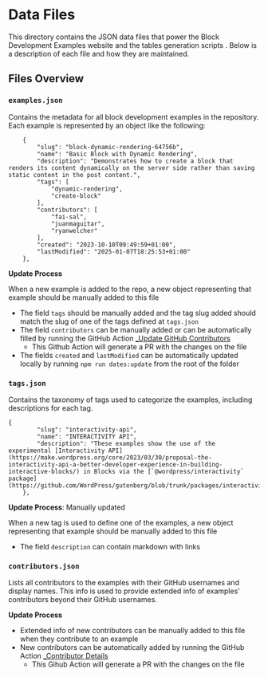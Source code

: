 # Data Files

This directory contains the JSON data files that power the Block Development Examples website and the tables generation scripts . Below is a description of each file and how they are maintained.

## Files Overview

### `examples.json`

Contains the metadata for all block development examples in the repository. Each example is represented by an object like the following:

```
	{
		"slug": "block-dynamic-rendering-64756b",
		"name": "Basic Block with Dynamic Rendering",
		"description": "Demonstrates how to create a block that renders its content dynamically on the server side rather than saving static content in the post content.",
		"tags": [
			"dynamic-rendering",
			"create-block"
		],
		"contributors": [
			"fai-sal",
			"juanmaguitar",
			"ryanwelcher"
		],
		"created": "2023-10-10T09:49:59+01:00",
		"lastModified": "2025-01-07T18:25:53+01:00"
	},
```

**Update Process**

When a new example is added to the repo, a new object representing that example should be manually added to this file

-   The field `tags` should be manually added and the tag slug added should match the slug of one of the tags defined at `tags.json`
-   The field `contributors` can be manually added or can be automatically filled by running the GitHub Action [\_Update GitHub Contributors](https://github.com/WordPress/block-development-examples/actions/workflows/github-contributors.yml)
    -   This Github Action will generate a PR with the changes on the file
-   The fields `created` and `lastModified` can be automatically updated locally by running `npm run dates:update` from the root of the folder

### `tags.json`

Contains the taxonomy of tags used to categorize the examples, including descriptions for each tag.

```
{
		"slug": "interactivity-api",
		"name": "INTERACTIVITY API",
		"description": "These examples show the use of the experimental [Interactivity API](https://make.wordpress.org/core/2023/03/30/proposal-the-interactivity-api-a-better-developer-experience-in-building-interactive-blocks/) in Blocks via the [`@wordpress/interactivity` package](https://github.com/WordPress/gutenberg/blob/trunk/packages/interactivity/README.md)"
	},
```

**Update Process**: Manually updated

When a new tag is used to define one of the examples, a new object representing that example should be manually added to this file

-   The field `description` can contain markdown with links

### `contributors.json`

Lists all contributors to the examples with their GitHub usernames and display names. This info is used to provide extended info of examples' contributors beyond their GitHub usernames.

**Update Process**

-   Extended info of new contributors can be manually added to this file when they contribute to an example
-   New contributors can be automatically added by running the GitHub Action [\_Contributor Details](https://github.com/WordPress/block-development-examples/actions/workflows/contributor-details.yml)
    -   This Gihub Action will generate a PR with the changes on the file
